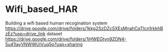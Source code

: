 # Wifi_based_HAR
Building a wifi based human recogination system
https://drive.google.com/drive/folders/1kkg2SzDZcSXEsMnahCqTlcn1rkkhBzEz?usp=drive_link
dataset
https://drive.google.com/drive/folders/1jHWEGtyn9ZON4-5u41layVNWWUiVuq5p?usp=sharing
